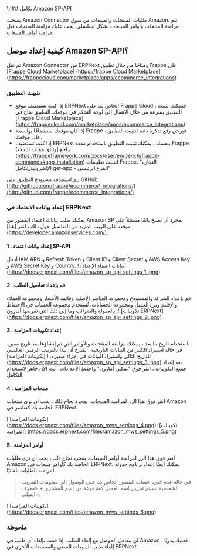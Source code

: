 \n## تكامل Amazon SP-API

يسحب Amazon Connector طلبات المنتجات والمبيعات من سوق Amazon. تتم مزامنة المنتجات وأوامر المبيعات بشكل تسلسلي. يجب عليك مزامنة المنتجات قبل مزامنة أوامر المبيعات.

## كيفية إعداد موصل Amazon SP-API؟

تم نقل Amazon Connector من ERPNext ومتاحًا من خلال تطبيق Frappe على [Frappe Cloud Marketplace] (https://frappe Cloud Marketplace] (https://frappecloud.com/marketplace/apps/ecommerce_integrations)

### تثبيت التطبيق

* إذا كنت تستضيف موقع ERPNext الخاص بك على Frappe Cloud ، فيمكنك تثبيت التطبيق بسرعة من خلال الانتقال إلى لوحة التحكم في موقعك. التطبيق متاح في [Frappe Cloud Marketplace] (https://frappecloud.com/marketplace/apps/ecommerce_integrations)
* إذا كان موقعك مستضافًا بواسطة Frappe ، فيرجى رفع تذكرة دعم لتثبيت التطبيق على موقعك.
* إذا كنت تستضيف ERPNext بنفسك ، يمكنك تثبيت التطبيق باستخدام مقعد Frappe. راجع [وثائق مقاعد البدلاء] (https://frappeframework.com/docs/user/en/bench/frappe-commands#app-installation) لتثبيت تطبيقات Frappe. "التجارة الإلكترونية_تكامل get-app - الفرع الرئيسي"

يتم استضافة مستودع التطبيق على GitHub: [http://github.com/frappe/ecommerce\_integrations/](http://github.com/frappe/ecommerce_integrations/)

### إعداد بيانات الاعتماد في ERPNext

يمكنك طلب بيانات اعتماد المطور من Amazon SP بمجرد أن تصبح بائعًا مسجلاً على موقعه على الويب. لمزيد من التفاصيل حول ذلك ، انقر [هنا] (https://developer.amazonservices.com/).

#### 1 \. إعداد بيانات اعتماد SP-API

أدخل IAM ARN و Refresh Token و Client ID و Client Secret و AWS Access Key و AWS Secret Key و Country. ! [بيانات اعتماد الإعداد] (https://docs.erpnext.com/files/amazon_sp_api_settings_1..png)

#### 2 \. قم بإعداد تفاصيل الطلب

قم بإعداد الشركة والمستودع ومجموعة العناصر الأصلية وقائمة الأسعار ومجموعة العملاء والإقليم ونوع العميل ومجموعة الحسابات. تُستخدم مجموعة الحساب في الاحتفاظ بالعمولة والضرائب وما إلى ذلك التي تفرضها أمازون. ! [تكوينات ERPNext] (https://docs.erpnext.com/files/amazon_sp_api_settings_2..png)

#### 3 \. إعداد تكوينات المزامنة

باستخدام تاريخ ما بعد ، يمكنك مزامنة المنتجات والأوامر التي تم إنشاؤها بعد تاريخ معين. في حالة استيراد الكثير من البيانات التاريخية ، يُقترح أن تبدأ بالترتيب الزمني العكسي للتاريخ التالي واستيراد البيانات في أجزاء صغيرة. ! [تكوينات المزامنة] (https://docs.erpnext.com/files/amazon_sp_api_settings_3..png) بعد إعداد جميع التكوينات ، انقر فوق "تمكين أمازون" واحفظ الإعدادات. أنت الآن جاهز لاستخدام التكامل.

#### 4 \. منتجات المزامنة

انقر فوق هذا الزر لمزامنة المنتجات. بمجرد نجاح ذلك ، يجب أن ترى منتجات Amazon الخاصة بك كعناصر في ERPNext.

! [تكوينات المزامنة] (https://docs.erpnext.com/files/amazon_mws_settings_4.png)! [تكوينات المزامنة] (https://docs.erpnext.com/files/amazon_mws_settings_5.png)

#### 5 \. أوامر المزامنة

انقر فوق هذا الزر لمزامنة أوامر المبيعات. بمجرد نجاح ذلك ، يجب أن ترى طلبات Amazon الخاصة بك كأوامر مبيعات في ERPNext. يمكنك أيضًا إعداد برنامج جدولة لمزامنة الطلبات تلقائيًا.

> في حالة عدم قدرة حساب المطور الخاص بك على الوصول إلى معلومات التعريف الشخصية. سيتم تخزين اسم العميل كمجموعة من اسم المشتري + <معرف الطلب>.

! [تكوينات المزامنة] (https://docs.erpnext.com/files/amazon_mws_settings_6.png)

### ملحوظة

لن يتعامل الموصل مع إلغاء الطلب. إذا قمت بإلغاء أي طلب في Amazon ، فعليك يدويًا إلغاء طلب المبيعات المعني والمستندات الأخرى في ERPNext.